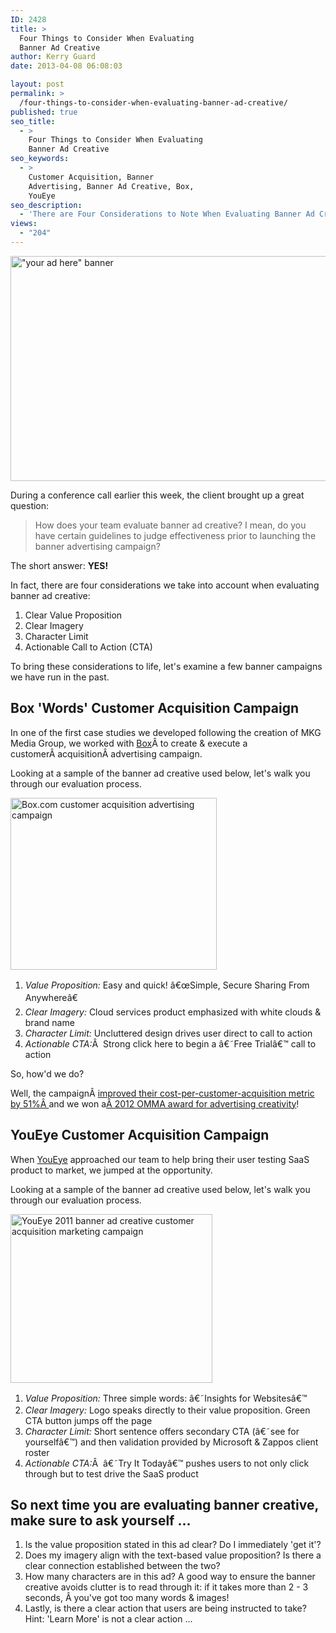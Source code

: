 ```yaml
---
ID: 2428
title: >
  Four Things to Consider When Evaluating
  Banner Ad Creative
author: Kerry Guard
date: 2013-04-08 06:08:03

layout: post
permalink: >
  /four-things-to-consider-when-evaluating-banner-ad-creative/
published: true
seo_title:
  - >
    Four Things to Consider When Evaluating
    Banner Ad Creative
seo_keywords:
  - >
    Customer Acquisition, Banner
    Advertising, Banner Ad Creative, Box,
    YouEye
seo_description:
  - 'There are Four Considerations to Note When Evaluating Banner Ad Creative: Clear Value Proposition, Clear Imagery, Character Limit & an Actionable Call to Action (CTA)'
views:
  - "204"
---
```

<a href="http://mkgmediagroup.com/wp-content/uploads/2013/04/add-banner-ad-blogger-trick.jpg"><img class="alignleft  wp-image-2446" alt="&quot;your ad here&quot; banner" src="http://mkgmediagroup.com/wp-content/uploads/2013/04/add-banner-ad-blogger-trick.jpg" width="600" height="360" /></a>

During a conference call earlier this week, the client brought up a great question:
<blockquote>How does your team evaluate banner ad creative? I mean, do you have certain guidelines to judge effectiveness prior to launching the banner advertising campaign?</blockquote>
The short answer: <strong>YES!</strong>

In fact, there are four considerations we take into account when evaluating banner ad creative:
<ol>
	<li><span style="line-height: 14px;">Clear Value Proposition</span></li>
	<li>Clear Imagery</li>
	<li>Character Limit</li>
	<li>Actionable Call to Action (CTA)</li>
</ol>
To bring these considerations to life, let's examine a few banner campaigns we have run in the past.
<h2>Box 'Words' Customer Acquisition Campaign</h2>
In one of the first case studies we developed following the creation of MKG Media Group, we worked with <a href="http://box.com" target="_blank">Box</a>Â to create &amp; execute a customerÂ acquisitionÂ advertising campaign.

Looking at a sample of the banner ad creative used below, let's walk you through our evaluation process.

<a href="http://mkgmediagroup.com/wp-content/uploads/2013/04/Box-words-2011-advertising-campaign-banner.png"><img class="alignleft  wp-image-2431" alt="Box.com customer acquisition advertising campaign" src="http://mkgmediagroup.com/wp-content/uploads/2013/04/Box-words-2011-advertising-campaign-banner.png" width="330" height="275" /></a>
<div>
<ol>
	<li><span style="line-height: 1.5em;"><em>Value Proposition:</em> Easy and quick! â€œSimple, Secure Sharing From Anywhereâ€</span></li>
	<li><em>Clear Imagery:</em> Cloud services product emphasized with white clouds &amp; brand name</li>
	<li><em>Character Limit:</em> Uncluttered design drives user direct to call to action</li>
	<li><em>Actionable CTA:</em>Â  Strong click here to begin a â€˜Free Trialâ€™ call to action</li>
</ol>
So, how'd we do?

Well, the campaignÂ <a title="Box" href="http://mkgmediagroup.com/portfolio/box/" target="_blank">improved their cost-per-customer-acquisition metric by 51%Â </a>and we won a<a title="MKG Media Group Wins an OMMA Award for Online Advertising Creativity" href="http://mkgmediagroup.com/mkg-media-group-wins-an-omma-award-for-online-advertising-creativity/" target="_blank">Â 2012 OMMA award for advertising creativity</a>!

</div>
<h2>YouEye Customer Acquisition Campaign</h2>
When <a href="http://youeye.com" target="_blank">YouEye</a> approached our team to help bring their user testing SaaS product to market, we jumped at the opportunity.

Looking at a sample of the banner ad creative used below, let's walk you through our evaluation process.

<a href="http://mkgmediagroup.com/wp-content/uploads/2013/04/YouEye-Banner-Ad-Creative-2012.png"><img class="alignleft  wp-image-2436" alt="YouEye 2011 banner ad creative customer acquisition marketing campaign" src="http://mkgmediagroup.com/wp-content/uploads/2013/04/YouEye-Banner-Ad-Creative-2012.png" width="323" height="270" /></a>
<div>
<ol>
	<li><span style="line-height: 1.5em;"><em>Value Proposition:</em> Three simple words: â€˜Insights for Websitesâ€™</span></li>
	<li><em>Clear Imagery:</em> Logo speaks directly to their value proposition. Green CTA button jumps off the page</li>
	<li><em>Character Limit:</em> Short sentence offers secondary CTA (â€˜see for yourselfâ€™) and then validation provided by Microsoft &amp; Zappos client roster</li>
	<li><em>Actionable CTA:</em>Â  â€˜Try It Todayâ€™ pushes users to not only click through but to test drive the SaaS product</li>
</ol>
</div>
<h2>So next time you are evaluating banner creative, make sure to ask yourself ...</h2>
<ol>
	<li>Is the value proposition stated in this ad clear? Do I immediately 'get it'?</li>
	<li>Does my imagery align with the text-based value proposition? Is there a clear connection established between the two?</li>
	<li>How many characters are in this ad? A good way to ensure the banner creative avoids clutter is to read through it: if it takes more than 2 - 3 seconds, Â you've got too many words &amp; images!</li>
	<li>Lastly, is there a clear action that users are being instructed to take? Hint: 'Learn More' is not a clear action ...</li>
</ol>